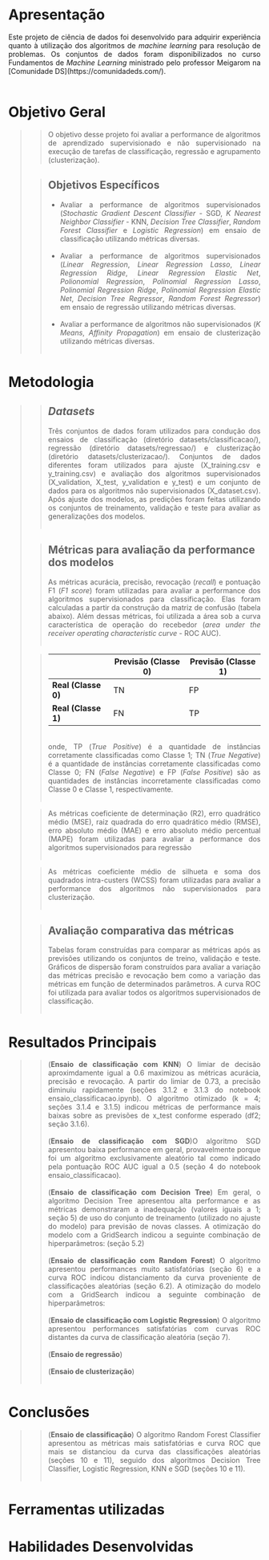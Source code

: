 # Apresentação

  <div style="text-align: justify">Este projeto de ciência de dados foi desenvolvido para adquirir experiência quanto à utilização dos algoritmos de <em>machine learning</em> para resolução de problemas. Os conjuntos de dados foram disponibilizados no curso Fundamentos de <em>Machine Learning</em> ministrado pelo professor Meigarom na [Comunidade DS](https://comunidadeds.com/).</div><br>

# Objetivo Geral
>
>> <div style="text-align: justify">O objetivo desse projeto foi avaliar a performance de algoritmos de aprendizado supervisionado e não supervisionado na execução de tarefas de classificação, regressão e agrupamento (clusterização).</div>
>
>
>> ## Objetivos Específicos
>>
>> - <div style="text-align: justify">Avaliar a performance de algoritmos supervisionados (<em>Stochastic Gradient Descent Classifier</em> - SGD, <em>K Nearest Neighbor Classifier</em> - KNN, <em>Decision Tree Classifier</em>, <em>Random Forest Classifier</em> e <em>Logistic Regression</em>) em ensaio de classificação utilizando métricas diversas.</div><br>
>> - <div style="text-align: justify">Avaliar a performance de algoritmos supervisionados (<em>Linear Regression</em>, <em>Linear Regression Lasso</em>, <em>Linear Regression Ridge</em>, <em>Linear Regression Elastic Net</em>, <em>Polionomial Regression</em>, <em>Polinomial Regression Lasso</em>, <em>Polinomial Regression Ridge</em>, <em>Polinomial Regression Elastic Net</em>, <em>Decision Tree Regressor</em>, <em>Random Forest Regressor</em>) em ensaio de regressão utilizando métricas diversas.</div><br>
>> -  <div style="text-align: justify">Avaliar a performance de algoritmos não supervisionados (<em>K Means</em>, <em>Affinity Propagation</em>) em ensaio de clusterização utilizando métricas diversas.</div><br>

# Metodologia
>
>> ## <em>Datasets</em>
>>
>> <div style="text-align: justify">Três conjuntos de dados foram utilizados para condução dos ensaios de classificação (diretório datasets/classificacao/), regressão (diretório datasets/regressao/) e clusterização (diretório datasets/clusterizacao/). Conjuntos de dados diferentes foram utilizados para ajuste (X_training.csv e y_training.csv) e avaliação dos algoritmos supervisionados (X_validation, X_test, y_validation e y_test) e um conjunto de dados para os algoritmos não supervisionados (X_dataset.csv). Após ajuste dos modelos, as predições foram feitas utilizando os conjuntos de treinamento, validação e teste para avaliar as generalizações dos modelos.</div><br>
>
>> 
>> ## Métricas para avaliação da performance dos modelos
>>
>> <div style="text-align: justify">As métricas acurácia, precisão, revocação (<em>recall</em>) e pontuação F1 (<em>F1 score</em>) foram utilizadas para avaliar a performance dos algoritmos supervisionados para classificação. Elas foram calculadas a partir da construção da matriz de confusão (tabela abaixo). Além dessas métricas, foi utilizada a área sob a curva característica de operação do recebedor (<em>area under the receiver operating characteristic curve </em> - ROC AUC).</div><br>
>
>>
>>|                                 | <strong>Previsão (Classe 0)</strong> | <strong>Previsão (Classe 1)</strong> |
>>|---                              |---                                   |                                   ---|
>>| <strong>Real (Classe 0)</strong>| TN                                   |                                   FP |
>>| <strong>Real (Classe 1)</strong>| FN                                   |                                   TP |
>><br>
>>
>><div style="text-align: justify">onde, TP (<em>True Positive</em>) é a quantidade de instâncias corretamente classificadas como Classe 1; TN (<em>True Negative</em>) é a quantidade de instâncias corretamente classificadas como Classe 0; FN (<em>False Negative</em>) e FP (<em>False Positive</em>) são as quantidades de instâncias incorretamente classificadas como Classe 0 e Classe 1, respectivamente.</div><br>
>
>><div style="text-align: justify">As métricas coeficiente de determinação (R2), erro quadrático médio (MSE), raiz quadrada do erro quadrático médio (RMSE), erro absoluto médio (MAE) e erro absoluto médio percentual (MAPE) foram utilizadas para avaliar a performance dos algoritmos supervisionados para regressão</div><br>
>
>><div style="text-align: justify">As métricas coeficiente médio de silhueta e soma dos quadrados intra-custers (WCSS) foram utilizadas para avaliar a performance dos algoritmos não supervisionados para clusterização.</div><br>
>
>> ## Avaliação comparativa das métricas
>>
>><div style="text-align: justify">Tabelas foram construídas para comparar as métricas após as previsões utilizando os conjuntos de treino, validação e teste. Gráficos de dispersão foram construídos para avaliar a variação das métricas precisão e revocação bem como a variação das métricas em função de determinados parâmetros. A curva ROC foi utilizada para avaliar todos os algoritmos supervisionados de classificação.</div><br>

# Resultados Principais
>>
>><div style="text-align: justify">(<strong>Ensaio de classificação com KNN</strong>) O limiar de decisão aproximdamente igual a 0.6 maximizou as métricas acurácia, precisão e revocação. A partir do limiar de 0.73, a precisão diminuiu rapidamente (seções 3.1.2 e 3.1.3 do notebook ensaio_classificacao.ipynb). O algoritmo otimizado (k = 4; seções 3.1.4 e 3.1.5) indicou métricas de performance mais baixas sobre as previsões de x_test conforme esperado (df2; seção 3.1.6).</div><br>
>>
>><div style="text-align: justify">(<strong>Ensaio de classificação com SGD</strong>)O algoritmo SGD apresentou baixa performance em geral, provavelmente porque foi um algoritmo exclusivamente aleatório tal como indicado pela pontuação ROC AUC igual a 0.5 (seção 4 do notebook ensaio_classificacao).</div><br>
>>
>><div style="text-align: justify">(<strong>Ensaio de classificação com Decision Tree</strong>) Em geral, o algoritmo Decision Tree apresentou alta performance e as métricas demonstraram a inadequação (valores iguais a 1; seção 5) de uso do conjunto de treinamento (utilizado no ajuste do modelo) para previsão de novas classes. A otimização do modelo com a GridSearch indicou a seguinte combinação de hiperparâmetros: (seção 5.2)</div><br>
>>
>><div style="text-align: justify">(<strong>Ensaio de classificação com Random Forest</strong>) O algoritmo apresentou performances muito satisfatórias (seção 6) e a curva ROC indicou distanciamento da curva proveniente de classificações aleatórias (seção 6.2). A otimização do modelo com a GridSearch indicou a seguinte combinação de hiperparâmetros: </div><br>
>>
>><div style="text-align: justify">(<strong>Ensaio de classificação com Logistic Regression</strong>) O algoritmo apresentou performances satisfatórias com curvas ROC distantes da curva de classificação aleatória (seção 7).</div><br>
>>
>><div style="text-align: justify">(<strong>Ensaio de regressão</strong>)</div><br>
>>
>><div style="text-align: justify">(<strong>Ensaio de clusterização</strong>)</div><br>

# Conclusões
>>
>><div style="text-align: justify">(<strong>Ensaio de classificação</strong>) O algoritmo Random Forest Classifier apresentou as métricas mais satisfatórias e curva ROC que mais se distanciou da curva das classificações aleatórias (seções 10 e 11), seguido dos algoritmos Decision Tree Classifier, Logistic Regression, KNN e SGD (seções 10 e 11).</div><br>
# Ferramentas utilizadas
# Habilidades Desenvolvidas










